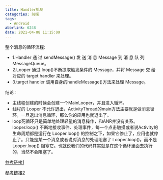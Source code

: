 ```yaml
---
title: Handler机制
categories: 前端
tags:
  - Android
abbrlink: 6248
date: 2021-04-08 11:15:00
---
```


整个消息的循环流程:
-  1.Handler 通 过 sendMessage() 发 送 消 息 Message 到 消 息 队 列 MessageQueue。
- 2.Looper 通过 loop()不断提取触发条件的 Message，并将 Message 交 给对应的 target handler 来处理。
-  3.target handler 调用自身的handleMessage()方法来处理 Message。


结论：
- 主线程创建的时候会创建一个MainLooper，并且进入循环。
- 线程的 Looper 不允许退出，ActivityThread的main方法主要就是做消息循环，一旦退出消息循环，那么你的应用也就退出了。
- loop死循环只是简单地处理轻量的消息操作，和ANR并没有关系。
looper.loop() 不断地接收事件、处理事件，每一个点击触摸或者说Activity的生命周期都是运行在 Looper.loop() 的控制之下，如果它停止了，应用也就停止了。只能是某一个消息或者说对消息的处理阻塞了 Looper.loop()，而不是 Looper.loop() 阻塞它。也就说我们的代码其实就是在这个循环里面去执行的，当然不会阻塞了。


[参考链接1](Looper.loop和主线程的关系)

[参考链接2](https://www.cnblogs.com/l2rf/p/6055218.html)